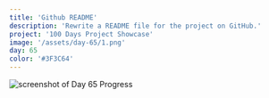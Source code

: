 ```yaml
---
title: 'Github README'
description: 'Rewrite a README file for the project on GitHub.'
project: '100 Days Project Showcase'
image: '/assets/day-65/1.png'
day: 65
color: '#3F3C64'
---
```


![screenshot of Day 65 Progress](/assets/day-65/1.png)
